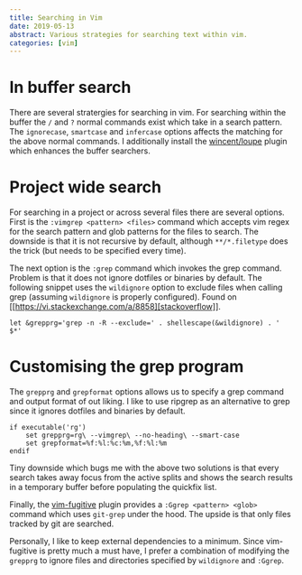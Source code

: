 ```yaml
---
title: Searching in Vim
date: 2019-05-13
abstract: Various strategies for searching text within vim.
categories: [vim]
---
```


# In buffer search
There are several stratergies for searching in vim. For searching
within the buffer the `/` and `?` normal commands exist which take in
a search pattern. The `ignorecase`, `smartcase` and `infercase`
options affects the matching for the above normal commands. I
additionally install the
[wincent/loupe](https://github.com/wincent/loupe) plugin which
enhances the buffer searchers.

# Project wide search
For searching in a project or across several files there are several
options. First is the `:vimgrep <pattern> <files>` command which
accepts vim regex for the search pattern and glob patterns for the
files to search. The downside is that it is not recursive by default,
although `**/*.filetype` does the trick (but needs to be specified
every time).

The next option is the `:grep` command which invokes the grep command.
Problem is that it does not ignore dotfiles or binaries by default.
The following snippet uses the `wildignore` option to exclude files
when calling grep (assuming `wildignore` is properly configured).
Found on [[https://vi.stackexchange.com/a/8858][stackoverflow]].

```{.vim filename="~/.vimrc"}
let &grepprg='grep -n -R --exclude=' . shellescape(&wildignore) . ' $*'
```

# Customising the grep program
The `grepprg` and `grepformat` options allows us to specify a grep
command and output format of out liking. I like to use ripgrep as an
alternative to grep since it ignores dotfiles and binaries by default.

```{.vim filename="~/.vimrc"}
if executable('rg')
    set grepprg=rg\ --vimgrep\ --no-heading\ --smart-case
    set grepformat=%f:%l:%c:%m,%f:%l:%m
endif
```

Tiny downside which bugs me with the above two solutions is that every
search takes away focus from the active splits and shows the search
results in a temporary buffer before populating the quickfix list.

Finally, the [vim-fugitive](https://github.com/tpope/vim-fugitive)
plugin provides a `:Ggrep <pattern> <glob>` command which uses
`git-grep` under the hood. The upside is that only files tracked by
git are searched.

Personally, I like to keep external dependencies to a minimum. Since
vim-fugitive is pretty much a must have, I prefer a combination of
modifying the `grepprg` to ignore files and directories specified by
`wildignore` and `:Ggrep`.

